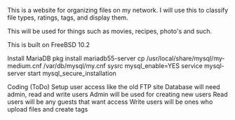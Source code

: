 This is a website for organizing files on my network.
I will use this to classify file types, ratings, tags, and display them.

This will be used for things such as movies, recipes, photo's and such.

This is built on FreeBSD 10.2

Install MariaDB
	pkg install mariadb55-server
	cp /usr/local/share/mysql/my-medium.cnf /var/db/mysql/my.cnf
	sysrc mysql_enable=YES
	service mysql-server start
	mysql_secure_installation
	
Coding (ToDo)
	Setup user access like the old FTP site
	Database will need admin, read and write users
		Admin will be used for creating new users
		Read users will be any guests that want access
		Write users will be ones who upload files and create tags
		
